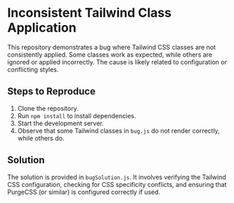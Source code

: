 # Inconsistent Tailwind Class Application

This repository demonstrates a bug where Tailwind CSS classes are not consistently applied. Some classes work as expected, while others are ignored or applied incorrectly. The cause is likely related to configuration or conflicting styles.

## Steps to Reproduce

1. Clone the repository.
2. Run `npm install` to install dependencies.
3. Start the development server.
4. Observe that some Tailwind classes in `bug.js` do not render correctly, while others do.

## Solution

The solution is provided in `bugSolution.js`. It involves verifying the Tailwind CSS configuration, checking for CSS specificity conflicts, and ensuring that PurgeCSS (or similar) is configured correctly if used.